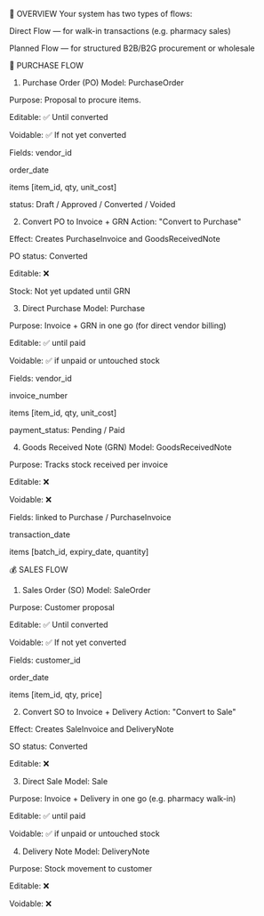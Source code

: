 🔁 OVERVIEW
Your system has two types of flows:

Direct Flow — for walk-in transactions (e.g. pharmacy sales)

Planned Flow — for structured B2B/B2G procurement or wholesale

🛒 PURCHASE FLOW
1. Purchase Order (PO)
Model: PurchaseOrder

Purpose: Proposal to procure items.

Editable: ✅ Until converted

Voidable: ✅ If not yet converted

Fields:
vendor_id

order_date

items [item_id, qty, unit_cost]

status: Draft / Approved / Converted / Voided

2. Convert PO to Invoice + GRN
Action: "Convert to Purchase"

Effect: Creates PurchaseInvoice and GoodsReceivedNote

PO status: Converted

Editable: ❌

Stock: Not yet updated until GRN

3. Direct Purchase
Model: Purchase

Purpose: Invoice + GRN in one go (for direct vendor billing)

Editable: ✅ until paid

Voidable: ✅ if unpaid or untouched stock

Fields:
vendor_id

invoice_number

items [item_id, qty, unit_cost]

payment_status: Pending / Paid

4. Goods Received Note (GRN)
Model: GoodsReceivedNote

Purpose: Tracks stock received per invoice

Editable: ❌

Voidable: ❌

Fields:
linked to Purchase / PurchaseInvoice

transaction_date

items [batch_id, expiry_date, quantity]

💰 SALES FLOW
1. Sales Order (SO)
Model: SaleOrder

Purpose: Customer proposal

Editable: ✅ Until converted

Voidable: ✅ If not yet converted

Fields:
customer_id

order_date

items [item_id, qty, price]

2. Convert SO to Invoice + Delivery
Action: "Convert to Sale"

Effect: Creates SaleInvoice and DeliveryNote

SO status: Converted

Editable: ❌

3. Direct Sale
Model: Sale

Purpose: Invoice + Delivery in one go (e.g. pharmacy walk-in)

Editable: ✅ until paid

Voidable: ✅ if unpaid or untouched stock

4. Delivery Note
Model: DeliveryNote

Purpose: Stock movement to customer

Editable: ❌

Voidable: ❌

